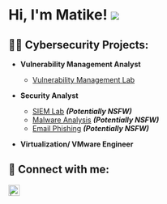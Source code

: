 <h1>Hi, I'm Matike!
<a href="https://linkedin.com/in/matike-beseke-maya-2199a725b"><img src="https://img.shields.io/badge/-LinkedIn-0072b1?&style=for-the-badge&logo=linkedin&logoColor=white" /></a>


<h2>👨‍💻 Cybersecurity Projects:</h2>

- <b>Vulnerability Management Analyst</b>
  - [Vulnerability Management Lab](https://github.com/joshmadakor1/Algorithms-Practice)
- <b>Security Analyst</b>
  - [SIEM Lab](https://github.com/joshmadakor1/4chan-Image-Analysis-Middleware-C964) <b><i>(Potentially NSFW)</b></i>
  - [Malware Analysis](https://github.com/joshmadakor1/4chan-Image-Analysis-Middleware-C964) <b><i>(Potentially NSFW)</b></i>
  - [Email Phishing](https://github.com/joshmadakor1/4chan-Image-Analysis-Middleware-C964) <b><i>(Potentially NSFW)</b></i>

- <b>Virtualization/ VMware Engineer</b>
  


<h2> 🤳 Connect with me:</h2>


[<img align="left" alt=" | LinkedIn" width="22px" src="https://cdn.jsdelivr.net/npm/simple-icons@v3/icons/linkedin.svg" />][linkedin]



[linkedin]: https://linkedin.com/in/matike-beseke-maya-2199a725b

<!--
**joshmadakor1/joshmadakor1** is a ✨ _special_ ✨ repository because its `README.md` (this file) appears on your GitHub profile.

Here are some ideas to get you started:

- 🔭 I’m currently working on ...
- 🌱 I’m currently learning ...
- 👯 I’m looking to collaborate on ...
- 🤔 I’m looking for help with ...
- 💬 Ask me about ...
- 📫 How to reach me: ...
- 😄 Pronouns: ...
- ⚡ Fun fact: ...
-->
